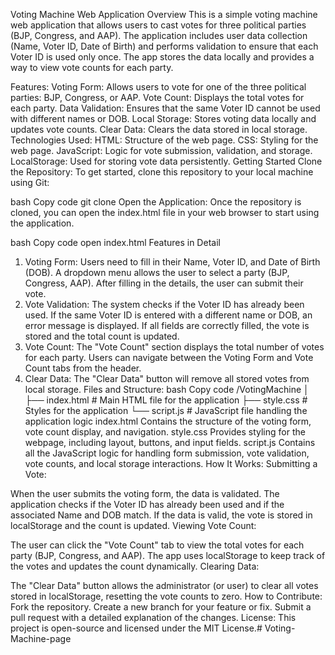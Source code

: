 Voting Machine Web Application
Overview
This is a simple voting machine web application that allows users to cast votes for three political parties (BJP, Congress, and AAP). The application includes user data collection (Name, Voter ID, Date of Birth) and performs validation to ensure that each Voter ID is used only once. The app stores the data locally and provides a way to view vote counts for each party.

Features:
Voting Form: Allows users to vote for one of the three political parties: BJP, Congress, or AAP.
Vote Count: Displays the total votes for each party.
Data Validation: Ensures that the same Voter ID cannot be used with different names or DOB.
Local Storage: Stores voting data locally and updates vote counts.
Clear Data: Clears the data stored in local storage.
Technologies Used:
HTML: Structure of the web page.
CSS: Styling for the web page.
JavaScript: Logic for vote submission, validation, and storage.
LocalStorage: Used for storing vote data persistently.
Getting Started
Clone the Repository: To get started, clone this repository to your local machine using Git:

bash
Copy code
git clone <repository-url>
Open the Application: Once the repository is cloned, you can open the index.html file in your web browser to start using the application.

bash
Copy code
open index.html
Features in Detail
1. Voting Form:
Users need to fill in their Name, Voter ID, and Date of Birth (DOB).
A dropdown menu allows the user to select a party (BJP, Congress, AAP).
After filling in the details, the user can submit their vote.
2. Vote Validation:
The system checks if the Voter ID has already been used.
If the same Voter ID is entered with a different name or DOB, an error message is displayed.
If all fields are correctly filled, the vote is stored and the total count is updated.
3. Vote Count:
The "Vote Count" section displays the total number of votes for each party.
Users can navigate between the Voting Form and Vote Count tabs from the header.
4. Clear Data:
The "Clear Data" button will remove all stored votes from local storage.
Files and Structure:
bash
Copy code
/VotingMachine
│
├── index.html         # Main HTML file for the application
├── style.css          # Styles for the application
└── script.js          # JavaScript file handling the application logic
index.html
Contains the structure of the voting form, vote count display, and navigation.
style.css
Provides styling for the webpage, including layout, buttons, and input fields.
script.js
Contains all the JavaScript logic for handling form submission, vote validation, vote counts, and local storage interactions.
How It Works:
Submitting a Vote:

When the user submits the voting form, the data is validated.
The application checks if the Voter ID has already been used and if the associated Name and DOB match.
If the data is valid, the vote is stored in localStorage and the count is updated.
Viewing Vote Count:

The user can click the "Vote Count" tab to view the total votes for each party (BJP, Congress, and AAP).
The app uses localStorage to keep track of the votes and updates the count dynamically.
Clearing Data:

The "Clear Data" button allows the administrator (or user) to clear all votes stored in localStorage, resetting the vote counts to zero.
How to Contribute:
Fork the repository.
Create a new branch for your feature or fix.
Submit a pull request with a detailed explanation of the changes.
License:
This project is open-source and licensed under the MIT License.# Voting-Machine-page
